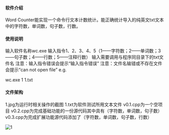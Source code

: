 #### 软件介绍

Word Counter能实现一个命令行文本计数统计。能正确统计导入的纯英文txt文本中的字符数，单词数，句子数，行数。

#### 使用说明

输入软件名称wc.exe
输入指令1、2、3、4、5（1——字符数；2——单词数；3——句子数；4——行数；5——注释行数）
输入需要调用与程序同目录下的txt文件名
注意：输入指令错误会提示“输入指令错误”
注意：文件名输错或不存在文件会提示“can not open file”
e.g.

wc.exe 1 1.txt

#### 文件架构

1.jpg为运行时相关操作的截图
1.txt为软件测试所用文本文件
v0.1.cpp为一个空项目
v0.2.cpp为完成基础功能的一份源代码其中具有（字符数，单词数，句子数）
v0.3.cpp为完成扩展功能源代码添加了（字符数，单词数，句子数，行数）

![1](C:\Users\lenovo\Desktop\1.jpg)
